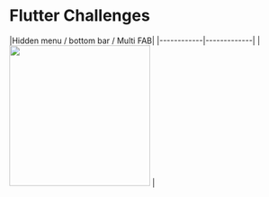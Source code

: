 # Flutter Challenges



 
 |Hidden menu / bottom bar / Multi FAB| 
|------------|-------------| 
|  <img src="https://media.giphy.com/media/lqjkEbT0kn6obnnkBB/giphy.gif" width="250"> |
